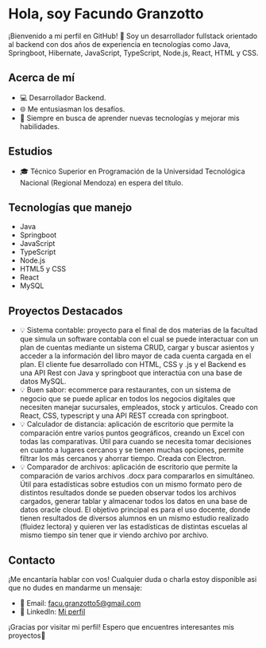 # Hola, soy Facundo Granzotto

¡Bienvenido a mi perfil en GitHub! 👋 Soy un desarrollador fullstack orientado al backend con dos años de experiencia en tecnologías como Java, Springboot, Hibernate, JavaScript, TypeScript, Node.js, React, HTML y CSS.

## Acerca de mí

- 💻 Desarrollador Backend.
- 🌐 Me entusiasman los desafíos.
- 🚀 Siempre en busca de aprender nuevas tecnologías y mejorar mis habilidades.

## Estudios

- 🎓 Técnico Superior en Programación de la Universidad Tecnológica Nacional (Regional Mendoza) en espera del título.

## Tecnologías que manejo

- Java
- Springboot
- JavaScript
- TypeScript
- Node.js
- HTML5 y CSS
- React
- MySQL

## Proyectos Destacados

- 💡 Sistema contable: proyecto para el final de dos materias de la facultad que simula un software contabla con el cual se puede interactuar con un plan de cuentas mediante un sistema CRUD, cargar y buscar asientos y acceder a la información del libro mayor de cada cuenta cargada en el plan. El cliente fue desarrollado con HTML, CSS y .js y el Backend es una API Rest con Java y springboot que interactúa con una base de datos MySQL.
- 💡 Buen sabor: ecommerce para restaurantes, con un sistema de negocio que se puede aplicar en todos los negocios digitales que necesiten manejar sucursales, empleados, stock y articulos. Creado con React, CSS, typescript y una API REST ccreada con springboot.
- 💡 Calculador de distancia: aplicación de escritorio que permite la comparación entre varios puntos geográficos, creando un Excel con todas las comparativas. Útil para cuando se necesita tomar decisiones en cuanto a lugares cercanos y se tienen muchas opciones, permite filtrar los más cercanos y ahorrar tiempo. Creada con Electron.
- 💡 Comparador de archivos: aplicación de escritorio que permite la comparación de varios archivos .docx para compararlos en simultáneo. Útil para estadísticas sobre estudios con un mismo formato pero de distintos resultados donde se pueden observar todos los archivos cargados, generar tablar y almacenar todos los datos en una base de datos oracle cloud. El objetivo principal es para el uso docente, donde tienen resultados de diversos alumnos en un mismo estudio realizado (fluidez lectora) y quieren ver las estadísticas de distintas escuelas al mismo tiempo sin tener que ir viendo archivo por archivo.
  
## Contacto
¡Me encantaría hablar con vos! Cualquier duda o charla estoy disponible asi que no dudes en mandarme un mensaje:

- 📧 Email: facu.granzotto5@gmail.com
- 💼 LinkedIn: [Mi perfil](https://www.linkedin.com/in/facundo-granzotto/)

¡Gracias por visitar mi perfil! Espero que encuentres interesantes mis proyectos🚀

